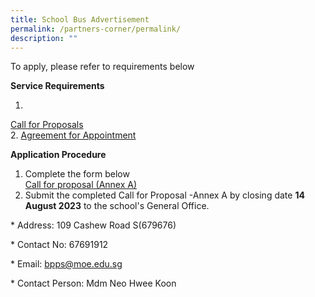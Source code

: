 ```yaml
---
title: School Bus Advertisement
permalink: /partners-corner/permalink/
description: ""
---
```

To apply, please refer to requirements below

**Service Requirements**

1. 
[Call for Proposals](/files/attachment%201%20call%20for%20proposals%20by%20school%20(version%20june%202023)%20-%20bpps.pdf)
<br>
2. [Agreement for Appointment](/files/attachment%203%20agreement%20for%20appointment%20of%20school%20bus%20operator%20(version%20june%202023)%20-%20bpps.pdf)


**Application Procedure**

1. Complete the form below<br>
[Call for proposal (Annex A)](/files/attachment%202%20call%20for%20proposal%20-%20annex%20a%20(version%20june%202023)%20-%20bpps.pdf)
3. Submit the completed Call for Proposal -Annex A by closing date **14 August 2023** to the school's General Office. 


\* Address: 109 Cashew Road S(679676)

\* Contact No: 67691912

\* Email: bpps@moe.edu.sg

\* Contact Person: Mdm Neo Hwee Koon